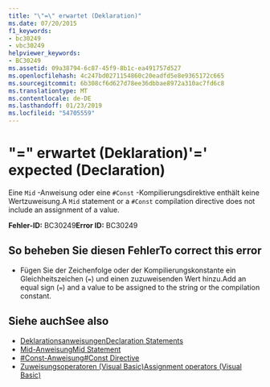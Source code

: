 ```yaml
---
title: "\"=\" erwartet (Deklaration)"
ms.date: 07/20/2015
f1_keywords:
- bc30249
- vbc30249
helpviewer_keywords:
- BC30249
ms.assetid: 09a38794-6c87-45f9-8b1c-ea491757d527
ms.openlocfilehash: 4c247bd0271154860c20eadfd5e8e9365172c665
ms.sourcegitcommit: 6b308cf6d627d78ee36dbbae8972a310ac7fd6c8
ms.translationtype: MT
ms.contentlocale: de-DE
ms.lasthandoff: 01/23/2019
ms.locfileid: "54705559"
---
```

# <a name="-expected-declaration"></a><span data-ttu-id="77518-102">"=" erwartet (Deklaration)</span><span class="sxs-lookup"><span data-stu-id="77518-102">'=' expected (Declaration)</span></span>
<span data-ttu-id="77518-103">Eine `Mid` -Anweisung oder eine `#Const` -Kompilierungsdirektive enthält keine Wertzuweisung.</span><span class="sxs-lookup"><span data-stu-id="77518-103">A `Mid` statement or a `#Const` compilation directive does not include an assignment of a value.</span></span>  
  
 <span data-ttu-id="77518-104">**Fehler-ID:** BC30249</span><span class="sxs-lookup"><span data-stu-id="77518-104">**Error ID:** BC30249</span></span>  
  
## <a name="to-correct-this-error"></a><span data-ttu-id="77518-105">So beheben Sie diesen Fehler</span><span class="sxs-lookup"><span data-stu-id="77518-105">To correct this error</span></span>  
  
-   <span data-ttu-id="77518-106">Fügen Sie der Zeichenfolge oder der Kompilierungskonstante ein Gleichheitszeichen (`=`) und einen zuzuweisenden Wert hinzu.</span><span class="sxs-lookup"><span data-stu-id="77518-106">Add an equal sign (`=`) and a value to be assigned to the string or the compilation constant.</span></span>  
  
## <a name="see-also"></a><span data-ttu-id="77518-107">Siehe auch</span><span class="sxs-lookup"><span data-stu-id="77518-107">See also</span></span>
- [<span data-ttu-id="77518-108">Deklarationsanweisungen</span><span class="sxs-lookup"><span data-stu-id="77518-108">Declaration Statements</span></span>](~/docs/visual-basic/programming-guide/language-features/statements.md#declaration-statements)
- [<span data-ttu-id="77518-109">Mid-Anweisung</span><span class="sxs-lookup"><span data-stu-id="77518-109">Mid Statement</span></span>](../../visual-basic/language-reference/statements/mid-statement.md)
- [<span data-ttu-id="77518-110">#Const-Anweisung</span><span class="sxs-lookup"><span data-stu-id="77518-110">#Const Directive</span></span>](../../visual-basic/language-reference/directives/const-directive.md)
- [<span data-ttu-id="77518-111">Zuweisungsoperatoren (Visual Basic)</span><span class="sxs-lookup"><span data-stu-id="77518-111">Assignment operators (Visual Basic)</span></span>](~/docs/visual-basic/language-reference/operators/assignment-operators.md)
